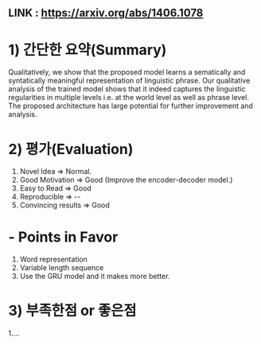 

## LINK : https://arxiv.org/abs/1406.1078

# 1) 간단한 요약(Summary)
 Qualitatively, we show that the proposed model learns a sematically and syntatically meaningful representation of linguistic phrase. Our qualitative analysis of the trained model shows that it indeed captures the linguistic regularities in multiple levels i.e. at the world level as well as phrase level. The proposed architecture has large potential for further improvement and analysis.
 
# 2) 평가(Evaluation)
  1. Novel Idea =>  Normal.
  2. Good Motivation => Good (Improve the encoder-decoder model.)
  3. Easy to Read => Good
  4. Reproducible => --
  5. Convincing results => Good
  
# - Points in Favor
   1. Word representation
   2. Variable length sequence
   3. Use the GRU model and it makes more better.
 
# 3) 부족한점 or 좋은점
   1....
